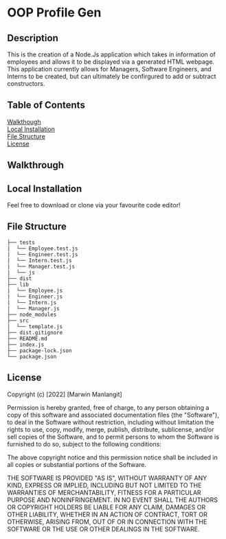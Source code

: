 # OOP Profile Gen
## Description
This is the creation of a Node.Js application which takes in information of employees and allows it to be displayed via a generated HTML webpage. This application currently allows for Managers, Software Engineers, and Interns to be created, but can ultimately be confirgured to add or subtract constructors. 

## Table of Contents
[Walkthough](#Walkthrough) <br>
[Local Installation](#Local-Installation) <br>
[File Structure](#File-Structure) <br>
[License](#License)

## Walkthrough



## Local Installation
Feel free to download or clone via your favourite code editor!

## File Structure
```
├── tests
|  └── Employee.test.js
|  └── Engineer.test.js
|  └── Intern.test.js
|  └── Manager.test.js
|  └── js
├── dist
├── lib
|  └── Employee.js
|  └── Engineer.js
|  └── Intern.js
|  └── Manager.js
├── node_modules
├── src
|  └── template.js
├── dist.gitignore
├── README.md
├── index.js
├── package-lock.json
└── package.json
```

## License
Copyright (c) [2022] [Marwin Manlangit]

Permission is hereby granted, free of charge, to any person obtaining a copy
of this software and associated documentation files (the "Software"), to deal
in the Software without restriction, including without limitation the rights
to use, copy, modify, merge, publish, distribute, sublicense, and/or sell
copies of the Software, and to permit persons to whom the Software is
furnished to do so, subject to the following conditions:

The above copyright notice and this permission notice shall be included in all
copies or substantial portions of the Software.

THE SOFTWARE IS PROVIDED "AS IS", WITHOUT WARRANTY OF ANY KIND, EXPRESS OR
IMPLIED, INCLUDING BUT NOT LIMITED TO THE WARRANTIES OF MERCHANTABILITY,
FITNESS FOR A PARTICULAR PURPOSE AND NONINFRINGEMENT. IN NO EVENT SHALL THE
AUTHORS OR COPYRIGHT HOLDERS BE LIABLE FOR ANY CLAIM, DAMAGES OR OTHER
LIABILITY, WHETHER IN AN ACTION OF CONTRACT, TORT OR OTHERWISE, ARISING FROM,
OUT OF OR IN CONNECTION WITH THE SOFTWARE OR THE USE OR OTHER DEALINGS IN THE
SOFTWARE.
